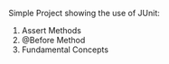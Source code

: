 Simple Project showing the use of JUnit:

1. Assert Methods
2. @Before Method
3. Fundamental Concepts

